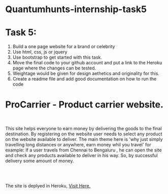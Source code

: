# Quantumhunts-internship-task5
Task 5: 
======================= 
1. Build a one page website for a brand or celebrity 
2. Use html, css, js or jquery 
3. Use bootstrap to get started with this task. 
4. Move the final code to your github account and put a link to the Heroku page where the changes can be tested. 
5. Weightage would be given for design aethetics and originality for this. 
6. Create a readme file and add good documentation on how to run the code

<h1>ProCarrier - Product carrier website.</h1><br><p>This site helps everyone to earn money by delivering the goods to the final destination. By registering on the website user 
needs to select any product on the website available to deliver. The main theme here is 'why just simply travelling long distances or anywhere, earn money whil you travel'
for example: If a user travels from Chennai to Bengaluru , he can open the site and check any products available to deliver in his way. So, by successful delivery
some amount of money.</p><br><br>

<p>The site is deplyed in Heroku, <a href="https://procarrier.herokuapp.com/" target="_blank">Visit Here.</a>

